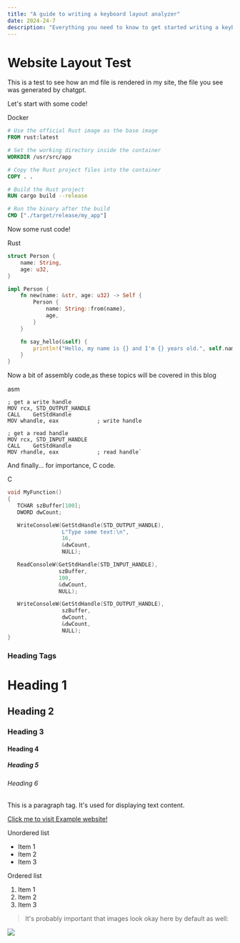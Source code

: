 ```yaml
---
title: "A guide to writing a keyboard layout analyzer"
date: 2024-24-7
description: "Everything you need to know to get started writing a keyboard layout analyzer"
---
```


# Website Layout Test

This is a test to see how an md file is rendered in my site, the file you see was generated by chatgpt.

Let's start with some code!

<div class="bg-header overflow-hidden rounded-xl">
    <div class="px-4 text-xs text-white">
        <p class="text-sm my-2.5">Docker</p>
    </div>

```dockerfile
# Use the official Rust image as the base image
FROM rust:latest

# Set the working directory inside the container
WORKDIR /usr/src/app

# Copy the Rust project files into the container
COPY . .

# Build the Rust project
RUN cargo build --release

# Run the binary after the build
CMD ["./target/release/my_app"]
```

</div>

Now some rust code!

<div class="bg-header overflow-hidden rounded-xl">
    <div class="px-4 text-xs text-white">
        <p class="text-sm my-2.5">Rust</p>
    </div>

```rust
struct Person {
    name: String,
    age: u32,
}

impl Person {
    fn new(name: &str, age: u32) -> Self {
        Person {
            name: String::from(name),
            age,
        }
    }

    fn say_hello(&self) {
        println!("Hello, my name is {} and I'm {} years old.", self.name, self.age);
    }
}

```

</div>

Now a bit of assembly code,as these topics will be covered in this blog

<div class="bg-header overflow-hidden rounded-xl">
    <div class="px-4 text-xs text-white">
        <p class="text-sm my-2.5">asm</p>
    </div>

```x86asm               
; get a write handle
MOV rcx, STD_OUTPUT_HANDLE
CALL    GetStdHandle
MOV whandle, eax            ; write handle

; get a read handle
MOV rcx, STD_INPUT_HANDLE
CALL    GetStdHandle
MOV rhandle, eax            ; read handle`
``` 

</div>

And finally... for importance, C code.

<div class="bg-header overflow-hidden rounded-xl">
    <div class="px-4 text-xs text-white">
        <p class="text-sm my-2.5">C</p>
    </div>

```c           
void MyFunction()
{
   TCHAR szBuffer[100];
   DWORD dwCount;

   WriteConsoleW(GetStdHandle(STD_OUTPUT_HANDLE),
                 L"Type some text:\n",
                 16,
                 &dwCount,
                 NULL);

   ReadConsoleW(GetStdHandle(STD_INPUT_HANDLE),
                szBuffer,
                100,
                &dwCount,
                NULL);

   WriteConsoleW(GetStdHandle(STD_OUTPUT_HANDLE),
                 szBuffer,
                 dwCount,
                 &dwCount,
                 NULL);
}
``` 

</div>

### Heading Tags

# Heading 1
## Heading 2
### Heading 3
#### Heading 4
##### Heading 5
###### Heading 6

This is a paragraph tag. It's used for displaying text content.

[Click me to visit Example website!](https://www.example.com) 

Unordered list

*   Item 1
*   Item 2
*   Item 3

Ordered list

1.  Item 1
2.  Item 2
3.  Item 3


> It's probably important that images look okay here by default as well:

<img src="/public/images/iandof.png">


